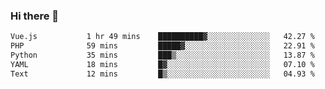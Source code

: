 ### Hi there 👋

<!--START_SECTION:waka-->

```txt
Vue.js           1 hr 49 mins    ██████████▓░░░░░░░░░░░░░░   42.27 %
PHP              59 mins         █████▓░░░░░░░░░░░░░░░░░░░   22.91 %
Python           35 mins         ███▒░░░░░░░░░░░░░░░░░░░░░   13.87 %
YAML             18 mins         █▓░░░░░░░░░░░░░░░░░░░░░░░   07.10 %
Text             12 mins         █▒░░░░░░░░░░░░░░░░░░░░░░░   04.93 %
```

<!--END_SECTION:waka-->

<!--
**Jonas-VanHaeken/Jonas-VanHaeken** is a ✨ _special_ ✨ repository because its `README.md` (this file) appears on your GitHub profile.

Here are some ideas to get you started:

- 🔭 I’m currently working on ...
- 🌱 I’m currently learning ...
- 👯 I’m looking to collaborate on ...
- 🤔 I’m looking for help with ...
- 💬 Ask me about ...
- 📫 How to reach me: ...
- 😄 Pronouns: ...
- ⚡ Fun fact: ...
-->
